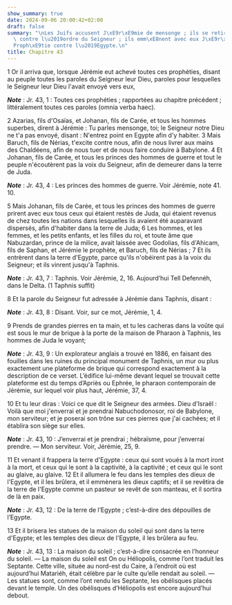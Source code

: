 ```yaml
---
show_summary: true
date: 2024-09-06 20:00:42+02:00
draft: false
summary: "\nLes Juifs accusent J\xE9r\xE9mie de mensonge ; ils se retirent en Egypte\
  \ contre l\u2019ordre du Seigneur ; ils emm\xE8nent avec eux J\xE9r\xE9mie et Baruch.\n\
  Proph\xE9tie contre l\u2019Egypte.\n"
title: Chapitre 43
---
```





1 Or il arriva que, lorsque Jérémie eut achevé toutes ces prophéties, disant au peuple toutes les paroles du Seigneur leur Dieu, paroles pour lesquelles le Seigneur leur Dieu l'avait envoyé vers eux,

***Note*** :  Jr. 43, 1 : Toutes ces prophéties ; rapportées au chapitre précédent ; littéralement toutes ces paroles (omnia verba haec).

2 Azarias, fils d'Osaïas, et Johanan, fils de Carée, et tous les hommes superbes, dirent à Jérémie : Tu parles mensonge, toi; le Seigneur notre Dieu ne t'a pas envoyé, disant : N'entrez point en Egypte afin d'y habiter. 3 Mais Baruch, fils de Nérias, t'excite contre nous, afin de nous livrer aux mains des Chaldéens, afin de nous tuer et de nous faire conduire à Babylone. 4 Et Johanan, fils de Carée, et tous les princes des hommes de guerre et tout le peuple n'écoutèrent pas la voix du Seigneur, afin de demeurer dans la terre de Juda.

***Note*** :  Jr. 43, 4 : Les princes des hommes de guerre. Voir Jérémie, note 41. 10.

5 Mais Johanan, fils de Carée, et tous les princes des hommes de guerre prirent avec eux tous ceux qui étaient restés de Juda, qui étaient revenus de chez toutes les nations dans lesquelles ils avaient été auparavant dispersés, afin d'habiter dans la terre de Juda; 6 Les hommes, et les femmes, et les petits enfants, et les filles du roi, et toute âme que Nabuzardan, prince de la milice, avait laissée avec Godolias, fils d'Ahicam, fils de Saphan, et Jérémie le prophète, et Baruch, fils de Nérias ; 7 Et ils entrèrent dans la terre d'Egypte, parce qu'ils n'obéirent pas à la voix du Seigneur; et ils vinrent jusqu'à Taphnis.

***Note*** :  Jr. 43, 7 : Taphnis. Voir Jérémie, 2, 16. Aujourd’hui Tell Defennéh, dans le Delta. (1 Taphnis suffit)


8 Et la parole du Seigneur fut adressée à Jérémie dans Taphnis, disant :

***Note*** :  Jr. 43, 8 : Disant. Voir, sur ce mot, Jérémie, 1, 4.

9 Prends de grandes pierres en ta main, et tu les cacheras dans la voûte qui est sous le mur de brique à la porte de la maison de Pharaon à Taphnis, les hommes de Juda le voyant;

***Note*** :  Jr. 43, 9 : Un explorateur anglais a trouvé en 1886, en faisant des fouilles dans les ruines du principal monument de Taphnis, un mur ou plus exactement une plateforme de brique qui correspond exactement à la description de ce verset. L’édifice lui-même devant lequel se trouvait cette plateforme est du temps d’Apriès ou Ephrée, le pharaon contemporain de Jérémie, sur lequel voir plus haut, Jérémie, 37, 4.

10 Et tu leur diras : Voici ce que dit le Seigneur des armées. Dieu d'Israël : Voilà que moi j'enverrai et je prendrai Nabuchodonosor, roi de Babylone, mon serviteur; et je poserai son trône sur ces pierres que j'ai cachées; et il établira son siège sur elles.

***Note*** :  Jr. 43, 10 : J’enverrai et je prendrai ; hébraïsme, pour j’enverrai prendre. ― Mon serviteur. Voir, Jérémie, 25, 9.

11 Et venant il frappera la terre d'Egypte : ceux qui sont voués à la mort iront à la mort, et ceux qui le sont à la captivité, à la captivité ; et ceux qui le sont au glaive, au glaive. 12 Et il allumera le feu dans les temples des dieux de l'Egypte, et il les brûlera, et il emmènera les dieux captifs; et il se revêtira de la terre de l'Egypte comme un pasteur se revêt de son manteau, et il sortira de là en paix.

***Note*** :  Jr. 43, 12 : De la terre de l’Egypte ; c’est-à-dire des dépouilles de l’Egypte.

13 Et il brisera les statues de la maison du soleil qui sont dans la terre d'Egypte; et les temples des dieux de l'Egypte, il les brûlera au feu.

***Note*** :  Jr. 43, 13 : La maison du soleil ; c’est-à-dire consacrée en l’honneur du soleil. ― La maison du soleil est On ou Héliopolis, comme l’ont traduit les Septante. Cette ville, située au nord-est du Caire, à l’endroit où est aujourd’hui Matariéh, était célèbre par le culte qu’elle rendait au soleil. ― Les statues sont, comme l’ont rendu les Septante, les obélisques placés devant le temple. Un des obélisques d’Héliopolis est encore aujourd’hui debout.

